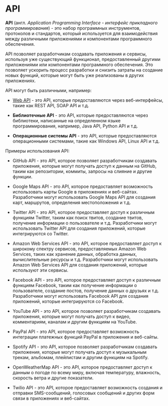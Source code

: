 # API

**API** (англ. *Application Programming Interface* - *интерфейс прикладного программирования*) - это набор программных инструментов, протоколов и стандартов, который используется для взаимодействия между различными приложениями и компонентами программного обеспечения.

API позволяет разработчикам создавать приложения и сервисы, используя уже существующий функционал, предоставленный другими приложениями или компонентами программного обеспечения. Это позволяет ускорить процесс разработки и снизить затраты на создание новых функций, которые могут быть уже реализованы в других приложениях.

API могут быть различными, например:

* [Web API](./web-api/README.md) - это API, которые предоставляются через веб-интерфейсы, такие как REST API, SOAP API и т.д.

* **Библиотечные API** - это API, которые предоставляются через библиотеки, написанные на определенном языке программирования, например, Java API, Python API и т.д.

* **Операционные системы API** - это API, которые предоставляются операционными системами, такие как Windows API, Linux API и т.д.

Примеры использования API:

* GitHub API - это API, которое позволяет разработчикам создавать приложения, которые могут получать доступ к данным на GitHub, таким как репозитории, коммиты, запросы на слияние и другие функции.

* Google Maps API - это API, которое предоставляет возможность использовать карты Google в приложениях и веб-сайтах. Разработчики могут использовать Google Maps API для создания карт, маршрутов, определения местоположения и т.д.

* Twitter API - это API, которое предоставляет доступ к различным функциям Twitter, таким как поиск твитов, создание твитов, получение информации о пользователе и т.д. Разработчики могут использовать Twitter API для создания приложений, которые интегрируются со Twitter.

* Amazon Web Services API - это API, которое предоставляет доступ к широкому спектру сервисов, предоставляемых Amazon Web Services, таких как хранение данных, обработка данных, вычислительные ресурсы и т.д. Разработчики могут использовать Amazon Web Services API для создания приложений, которые используют эти сервисы.

* Facebook API - это API, которое предоставляет доступ к различным функциям Facebook, таким как получение информации о пользователе, создание постов, получение данных о друзьях и т.д. Разработчики могут использовать Facebook API для создания приложений, которые интегрируются со Facebook.

* YouTube API - это API, которое позволяет разработчикам создавать приложения, которые могут получать доступ к видео, комментариям, каналам и другим функциям на YouTube.

* PayPal API - это API, которое предоставляет возможность интеграции платежных функций PayPal в приложения и веб-сайты.

* Spotify API - это API, которое позволяет разработчикам создавать приложения, которые могут получать доступ к музыкальным трекам, альбомам, плейлистам и другим функциям на Spotify.

* OpenWeatherMap API - это API, которое предоставляет доступ к данным о погоде по всему миру, включая температуру, влажность, скорость ветра и другие показатели.

* Twilio API - это API, которое предоставляет возможность создания и отправки SMS-сообщений, голосовых сообщений и других форм связи в приложениях и веб-сайтах.